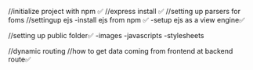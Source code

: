 //initialize  project with npm ✅
//express install ✅
//setting up parsers for foms
//settingup ejs
    -install ejs from npm ✅
    -setup ejs as a  view engine✅


//setting up public folder✅
    -images
    -javascripts
    -stylesheets

//dynamic routing
    //how to get data coming from frontend at backend route✅
